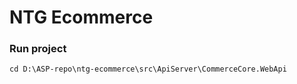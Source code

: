 # NTG Ecommerce

### Run project

```
cd D:\ASP-repo\ntg-ecommerce\src\ApiServer\CommerceCore.WebApi
```
